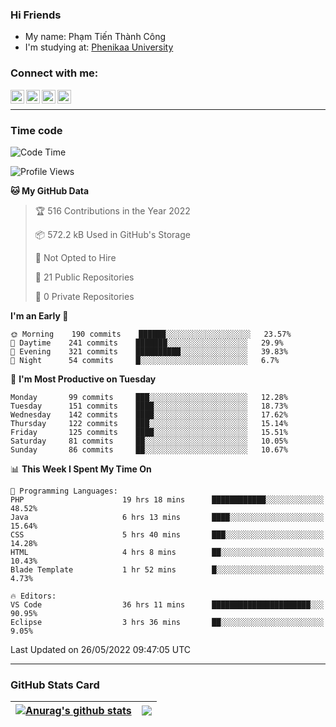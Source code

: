 ### Hi Friends

- My name: Phạm Tiến Thành Công
- I'm studying at: [Phenikaa University]


### Connect with me:
[<img align="left" alt="PhamTienThanhCong | Facebook" width="22px" src="https://upload.wikimedia.org/wikipedia/commons/thumb/1/16/Facebook-icon-1.png/640px-Facebook-icon-1.png" />][facebook]
[<img align="left" alt="PhamTienThanhCong | Zalo" width="22px" src="https://www.anphatpc.com.vn/template/anphat_2020v2/images/icon-zalo.jpg" />][zalo]
[<img align="left" alt="PhamTienThanhCong | LinkedIn" width="22px" src="https://cdn3.iconfinder.com/data/icons/inficons/512/linkedin.png" />][linkedin]
[<img align="left" alt="PhamTienThanhCong | tiktok" width="22px" src="https://cdn.worldvectorlogo.com/logos/tiktok-logo.svg" />][tiktok]

<br />

---

### Time code

<!--START_SECTION:waka-->
![Code Time](http://img.shields.io/badge/Code%20Time-379%20hrs-blue)

![Profile Views](http://img.shields.io/badge/Profile%20Views-110-blue)

**🐱 My GitHub Data** 

> 🏆 516 Contributions in the Year 2022
 > 
> 📦 572.2 kB Used in GitHub's Storage 
 > 
> 🚫 Not Opted to Hire
 > 
> 📜 21 Public Repositories 
 > 
> 🔑 0 Private Repositories  
 > 
**I'm an Early 🐤** 

```text
🌞 Morning    190 commits    ██████░░░░░░░░░░░░░░░░░░░   23.57% 
🌆 Daytime    241 commits    ███████░░░░░░░░░░░░░░░░░░   29.9% 
🌃 Evening    321 commits    ██████████░░░░░░░░░░░░░░░   39.83% 
🌙 Night      54 commits     █░░░░░░░░░░░░░░░░░░░░░░░░   6.7%

```
📅 **I'm Most Productive on Tuesday** 

```text
Monday       99 commits     ███░░░░░░░░░░░░░░░░░░░░░░   12.28% 
Tuesday      151 commits    ████░░░░░░░░░░░░░░░░░░░░░   18.73% 
Wednesday    142 commits    ████░░░░░░░░░░░░░░░░░░░░░   17.62% 
Thursday     122 commits    ███░░░░░░░░░░░░░░░░░░░░░░   15.14% 
Friday       125 commits    ████░░░░░░░░░░░░░░░░░░░░░   15.51% 
Saturday     81 commits     ██░░░░░░░░░░░░░░░░░░░░░░░   10.05% 
Sunday       86 commits     ██░░░░░░░░░░░░░░░░░░░░░░░   10.67%

```


📊 **This Week I Spent My Time On** 

```text
💬 Programming Languages: 
PHP                      19 hrs 18 mins      ████████████░░░░░░░░░░░░░   48.52% 
Java                     6 hrs 13 mins       ████░░░░░░░░░░░░░░░░░░░░░   15.64% 
CSS                      5 hrs 40 mins       ███░░░░░░░░░░░░░░░░░░░░░░   14.28% 
HTML                     4 hrs 8 mins        ██░░░░░░░░░░░░░░░░░░░░░░░   10.43% 
Blade Template           1 hr 52 mins        █░░░░░░░░░░░░░░░░░░░░░░░░   4.73%

🔥 Editors: 
VS Code                  36 hrs 11 mins      ██████████████████████░░░   90.95% 
Eclipse                  3 hrs 36 mins       ██░░░░░░░░░░░░░░░░░░░░░░░   9.05%

```


 Last Updated on 26/05/2022 09:47:05 UTC
<!--END_SECTION:waka-->

---

### GitHub Stats Card

| <a href="https://github.com/phamtienthanhcong"><img align="center" src="https://github-readme-stats.vercel.app/api?username=PhamTienThanhCong&show_icons=true&include_all_commits=true&theme=buefy&hide_border=true&theme=ocean_dark" alt="Anurag's github stats" /></a> | <a href="https://github.com/phamtienthanhcong"><img align="center" src="https://github-readme-stats.vercel.app/api/top-langs/?username=PhamTienThanhCong&layout=compact&theme=buefy&hide_border=true&theme=ocean_dark" /></a> |
| ------------- | ------------- |

[Phenikaa University]: https://phenikaa-uni.edu.vn/vi
[facebook]: https://www.facebook.com/phamtienthanhcong
[linkedin]: https://linkedin.com/in/phamtienthanhcong
[zalo]: https://zalo.me/0396396332
[tiktok]: https://www.tiktok.com/@phamtienthanhcong
[web]: https://github.com/PhamTienThanhCong/web_dev
[min project]: https://github.com/PhamTienThanhCong/Project-Of-Web
[c and cpp]: https://github.com/PhamTienThanhCong/Code_C_and_Cpro
[python]: https://github.com/PhamTienThanhCong/Python_beginer
